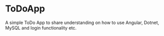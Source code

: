 # ToDoApp
A simple ToDo App to share understanding on how to use Angular, Dotnet, MySQL and login functionality etc.
